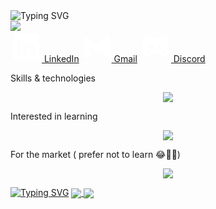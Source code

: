 <link href="style.css" rel="stylesheet"></link>


<div class="container">
<div class="header-container">
<img src="https://readme-typing-svg.demolab.com?font=Fira+Code&pause=1000&center=true&vCenter=true&width=435&lines=Hi%2C+I'm+Abdelrahman+Embaby.+👋🏽;A+fresh+grad+frontend+developer.+👨🏽‍🎓;With+a+bachelor+degree+in+CS.+👨🏽‍💻;Nice+to+meet+you!+👾" alt="Typing SVG" />
</div>

<div class="gif-container">
<img class="gif" src="https://drive.google.com/uc?id=1bctSE3Vtv4yE_Bz6R_3nwwrPzw-DGFWX">
</div>

<div class="links-container">
<a href="https://www.linkedin.com/in/abdelrahman-embaby-237938224" class="linkedin"><svg xmlns="http://www.w3.org/2000/svg" x="0px" y="0px" width="50" height="50" viewBox="0,0,256,256"
style="fill:#000000;">
<g fill="#ffffff" fill-rule="nonzero" stroke="none" stroke-width="1" stroke-linecap="butt" stroke-linejoin="miter" stroke-miterlimit="10" stroke-dasharray="" stroke-dashoffset="0" font-family="none" font-weight="none" font-size="none" text-anchor="none" style="mix-blend-mode: normal"><g transform="scale(5.12,5.12)"><path d="M41,4h-32c-2.76,0 -5,2.24 -5,5v32c0,2.76 2.24,5 5,5h32c2.76,0 5,-2.24 5,-5v-32c0,-2.76 -2.24,-5 -5,-5zM17,20v19h-6v-19zM11,14.47c0,-1.4 1.2,-2.47 3,-2.47c1.8,0 2.93,1.07 3,2.47c0,1.4 -1.12,2.53 -3,2.53c-1.8,0 -3,-1.13 -3,-2.53zM39,39h-6c0,0 0,-9.26 0,-10c0,-2 -1,-4 -3.5,-4.04h-0.08c-2.42,0 -3.42,2.06 -3.42,4.04c0,0.91 0,10 0,10h-6v-19h6v2.56c0,0 1.93,-2.56 5.81,-2.56c3.97,0 7.19,2.73 7.19,8.26z"></path></g></g>
</svg>
LinkedIn</a>
<a href="mailto:0b7o4u6d3y@gmail.com?subject=Please be a job offer 🙃" class="gmail"><svg xmlns="http://www.w3.org/2000/svg" x="0px" y="0px" width="48" height="48" viewBox="0,0,256,256"
style="fill:#000000;">
<g fill="#ffffff" fill-rule="nonzero" stroke="none" stroke-width="1" stroke-linecap="butt" stroke-linejoin="miter" stroke-miterlimit="10" stroke-dasharray="" stroke-dashoffset="0" font-family="none" font-weight="none" font-size="none" text-anchor="none" style="mix-blend-mode: normal"><g transform="scale(5.33333,5.33333)"><path d="M45,16.2l-5,2.75l-5,4.75v16.3h7c1.657,0 3,-1.343 3,-3z"></path><path d="M3,16.2l3.614,1.71l6.386,5.79v16.3h-7c-1.657,0 -3,-1.343 -3,-3z"></path><path d="M35,11.2l-11,8.25l-11,-8.25l-1,5.8l1,6.7l11,8.25l11,-8.25l1,-6.7z"></path><path d="M3,12.298v3.902l10,7.5v-12.5l-3.124,-2.341c-0.744,-0.558 -1.648,-0.859 -2.578,-0.859v0c-2.374,0 -4.298,1.924 -4.298,4.298z"></path><path d="M45,12.298v3.902l-10,7.5v-12.5l3.124,-2.341c0.744,-0.558 1.648,-0.859 2.578,-0.859v0c2.374,0 4.298,1.924 4.298,4.298z"></path></g></g>
</svg>
Gmail</a>
<a href="https://discord.com/users/640866116255612938" class="discord"><svg xmlns="http://www.w3.org/2000/svg" x="0px" y="0px" width="50" height="50" viewBox="0,0,256,256"
style="fill:#000000;">
<g fill="#ffffff" fill-rule="nonzero" stroke="none" stroke-width="1" stroke-linecap="butt" stroke-linejoin="miter" stroke-miterlimit="10" stroke-dasharray="" stroke-dashoffset="0" font-family="none" font-weight="none" font-size="none" text-anchor="none" style="mix-blend-mode: normal"><g transform="scale(5.12,5.12)"><path d="M41.625,10.76953c-3.98047,-3.20313 -10.27734,-3.74609 -10.54687,-3.76563c-0.41797,-0.03516 -0.81641,0.19922 -0.98828,0.58594c-0.01562,0.02344 -0.15234,0.33984 -0.30469,0.83203c2.63281,0.44531 5.86719,1.33984 8.79297,3.15625c0.46875,0.28906 0.61328,0.90625 0.32422,1.375c-0.19141,0.30859 -0.51562,0.47656 -0.85156,0.47656c-0.17969,0 -0.36328,-0.05078 -0.52734,-0.15234c-5.03125,-3.12109 -11.3125,-3.27734 -12.52344,-3.27734c-1.21094,0 -7.49609,0.15625 -12.52344,3.27734c-0.46875,0.29297 -1.08594,0.14844 -1.375,-0.32031c-0.29297,-0.47266 -0.14844,-1.08594 0.32031,-1.37891c2.92578,-1.8125 6.16016,-2.71094 8.79297,-3.15234c-0.15234,-0.49609 -0.28906,-0.80859 -0.30078,-0.83594c-0.17578,-0.38672 -0.57031,-0.62891 -0.99219,-0.58594c-0.26953,0.01953 -6.56641,0.5625 -10.60156,3.80859c-2.10547,1.94922 -6.32031,13.33984 -6.32031,23.1875c0,0.17578 0.04688,0.34375 0.13281,0.49609c2.90625,5.10938 10.83984,6.44531 12.64844,6.50391c0.00781,0 0.01953,0 0.03125,0c0.32031,0 0.62109,-0.15234 0.80859,-0.41016l1.82813,-2.51562c-4.93359,-1.27344 -7.45312,-3.4375 -7.59766,-3.56641c-0.41406,-0.36328 -0.45312,-0.99609 -0.08594,-1.41016c0.36328,-0.41406 0.99609,-0.45312 1.41016,-0.08984c0.05859,0.05469 4.69922,3.99219 13.82422,3.99219c9.14063,0 13.78125,-3.95312 13.82813,-3.99219c0.41406,-0.35937 1.04297,-0.32422 1.41016,0.09375c0.36328,0.41406 0.32422,1.04297 -0.08984,1.40625c-0.14453,0.12891 -2.66406,2.29297 -7.59766,3.56641l1.82813,2.51563c0.1875,0.25781 0.48828,0.41016 0.80859,0.41016c0.01172,0 0.02344,0 0.03125,0c1.80859,-0.05859 9.74219,-1.39453 12.64844,-6.50391c0.08594,-0.15234 0.13281,-0.32031 0.13281,-0.49609c0,-9.84766 -4.21484,-21.23828 -6.375,-23.23047zM18.5,30c-1.93359,0 -3.5,-1.78906 -3.5,-4c0,-2.21094 1.56641,-4 3.5,-4c1.93359,0 3.5,1.78906 3.5,4c0,2.21094 -1.56641,4 -3.5,4zM31.5,30c-1.93359,0 -3.5,-1.78906 -3.5,-4c0,-2.21094 1.56641,-4 3.5,-4c1.93359,0 3.5,1.78906 3.5,4c0,2.21094 -1.56641,4 -3.5,4z"></path></g></g>
</svg>
Discord</a>
</div>

<!-- https://drive.google.com/file/d/1bctSE3Vtv4yE_Bz6R_3nwwrPzw-DGFWX/view?usp=drive_link
https://drive.google.com/file/d/1BKxSblZ90u6Qfwp1rpORTCpeSt6HZyVc/view?usp=drive_link -->

<div class="skills">
<div class="skills-container learned">
    <p class="title">Skills & technologies</p>
    <p align="center" class="icons">
        <img src="https://skillicons.dev/icons?i=react,js,html,css,java,xd,git,github,vscode" />
    </p>
</div>

<div class="skills-container learning">
    <p class="title">Interested in learning</p>
    <p align="center" class="icons">
        <img src="https://skillicons.dev/icons?i=sass,angular,vue,vite,materialui,threejs,nextjs,ts,nodejs,express,fastapi,firebase,mongodb,bash,linux,figma" />
    </p>
</div>

<div class="skills-container market">
    <p class="title">For the market ( prefer not to learn 😂👎🏽)</p>
    <p align="center" class="icons">
        <img src="https://skillicons.dev/icons?i=redux,bootstrap,tailwind,php,py,pytorch" />
    </p>
</div>
</div>


<div class="status">
<a href="https://git.io/typing-svg" class="streak"><img src="https://streak-stats.demolab.com?user=AbdelrahmanEmbaby&background=0d1117&stroke=2f80ed&ring=2f80ed&fire=2f80ed&currStreakLabel=2f80ed&currStreakNum=fff&sideLabels=2f80ed&sideNums=fff&dates=fff&hide_border=true" alt="Typing SVG" /></a>
<a href="https://github.com/anuraghazra/github-readme-stats" class="state">
  <img align="center" src="https://github-readme-stats.vercel.app/api?username=AbdelrahmanEmbaby&show_icons=true&include_all_commits=true&text_bold=false&bg_color=0d1117&text_color=fff&hide_border=true" />
</a>
<a href="https://github.com/anuraghazra/convoychat" class="language">
  <img align="center" src="https://github-readme-stats.vercel.app/api/top-langs/?username=AbdelrahmanEmbaby&layout=donut-vertical&bg_color=0d1117&title_color=fff&text_color=fff&icon_color=0094B9&hide_border=true" />
</a>
</div>
</div>

<!-- [![Readme Card](https://github-readme-stats.vercel.app/api/pin/?username=AbdelrahmanEmbaby&repo=github-readme-stats)](https://github.com/anuraghazra/github-readme-stats) -->

<!--
**AbdelrahmanEmbaby/AbdelrahmanEmbaby** is a ✨ _special_ ✨ repository because its `README.md` (this file) appears on your GitHub profile.

Here are some ideas to get you started:

- 🔭 I’m currently working on ...
- 🌱 I’m currently learning ...
- 👯 I’m looking to collaborate on ...
- 🤔 I’m looking for help with ...
- 💬 Ask me about ...
- 📫 How to reach me: ...
- 😄 Pronouns: ...
- ⚡ Fun fact: ...
-->
